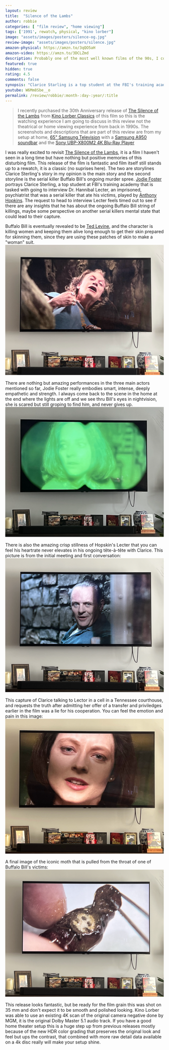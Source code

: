 ```yaml
---
layout: review
title:  "Silence of the Lambs"
author: robbie
categories: [ "film review", "home viewing"]
tags: ['1991', rewatch, physical, "kino lorber"]
image: "assets/images/posters/silence-og.jpg"
review-image: "assets/images/posters/silence.jpg"
amazon-physical: https://amzn.to/3qQO5aH
amazon-video: https://amzn.to/3DCLZmd
description: Probably one of the most well known films of the 90s, I couldn't be more invested in this rewatch and revisit this tense, twist filled masterpiece.
featured: true
hidden: true
rating: 4.5
comments: false
synopsis: "Clarice Starling is a top student at the FBI's training academy. Jack Crawford wants Clarice to interview Dr. Hannibal Lecter, a brilliant psychiatrist who is also a violent psychopath, serving life behind bars for various acts of murder and cannibalism. Crawford believes that Lecter may have insight into a case and that Starling, as an attractive young woman, may be just the bait to draw him out."  
youtube: W6Mm8Sbe__o
permalink: /review/robbie/:month-:day-:year/:title
---
```

> I recently purchased the 30th Anniversary release of <a href="https://amzn.to/3qQO5aH">The Silence of the Lambs</a> from <a href="https://www.kinolorber.com/film/view/id/4968">Kino Lorber Classics</a> of this film so this is the watching experience I am going to discuss in this review not the theatrical or home viewing experience from back in 1990s.  The screenshots and descriptions that are part of this review are from my setup at home,  <a href="https://amzn.to/3eMhnV3">65" Samsung Television</a> with a <a href="https://amzn.to/3Ljd8wh">Samsung A950 soundbar</a> and the <a href="https://amzn.to/3LBgyuL">Sony UBP-X800M2 4K Blu-Ray Player</a>

I was really excited to revisit <a href="https://www.imdb.com/title/tt0102926/">The Silence of the Lambs</a>, it is a film I haven't seen in a long time but have nothing but positive memories of this disturbing film.  This release of the film is fantastic and film itself still stands up to a rewatch, it is a classic (no suprises here).  The two are storylines Clarice Sterling's story in my opinion is the main story and the second storyline is the serial killer Buffalo Bill's ongoing murder spree.  <a href="https://www.imdb.com/name/nm0000149/">Jodie Foster</a> portrays Clarice Sterling, a top student at FBI's training academy that is tasked with going to interview Dr. Hannibal Lecter, an imprisoned, psychiatrist that was a serial killer that ate his victims, played by <a href="https://www.imdb.com/name/nm0000164/">Anthony Hopkins</a>.  The request to head to interview Lecter feels timed out to see if there are any insights that he has about the ongoing Buffalo Bill string of killings, maybe some perspective on another serial killers mental state that could lead to their capture.  


Buffalo Bill is eventually revealed to be <a href="https://www.imdb.com/name/nm0505971/">Ted Levine</a>, and the character is killing women and keeping them alive long enough to get their skin prepared for skinning them, since they are using these patches of skin to make a "woman" suit.  
    <img src="/assets/images/review/silence-of-the-lambs/sotl-bill.png" alt="screen capture of Buffalo Bill as seen thru his captors eyes.">

There are nothing but amazing performances in the three main actors mentioned so far, Jodie Foster really embodies smart, intense, deeply empathetic and strength. I always come back to the scene in the home at the end where the lights are off and we see thru Bill's eyes in nightvision, she is scared but still groping to find him, and never gives up.
    <img src="/assets/images/review/silence-of-the-lambs/sotl-night.png" alt="screen capture of Clarice as seen thru nightvision goggles."/> 

There is also the amazing crisp stillness of Hopskin's Lecter that you can feel his heartrate never elevates in his ongoing tête-à-tête with Clarice. This picture is from the initial meeting and first conversation: 
    <img src="/assets/images/review/silence-of-the-lambs/sotl-lecter.png" alt="screen capture of Clarice as seen thru Clarice's eyes.">

This capture of Clarice talking to Lector in a cell in a Tennessee courthouse, and requests the truth after admitting her offer of a transfer and priviledges earlier in the film was a lie for his cooperation.  You can feel the emotion and pain in this image:
    <img src="/assets/images/review/silence-of-the-lambs/sotl-clarice.png" alt="screen capture of Clarice as seen thru Hannibal Lector's eyes.">

A final image of the iconic moth that is pulled from the throat of one of Buffalo Bill's victims: 
    <img src="/assets/images/review/silence-of-the-lambs/sotl-moth.png" alt="screen capture of the moth.">

This release looks fantastic, but be ready for the film grain this was shot on 35 mm and don't expect it to be smooth and polished looking.  Kino Lorber was able to use an existing 4K scan of the original camera negative done by MGM, it is the original Dolby Master 5.1 audio track.  If you have a good home theater setup this is a huge step up from previous releases mostly because of the new HDR color grading that preserves the original look and feel but ups the contrast, that combined with more raw detail data available on a 4k disc really will make your setup shine.
